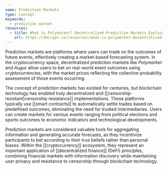 ```yaml
---
name: Prediction Markets
type: concept
keywords:
  - prediction market
resources:
  - title: What is Polymarket? Decentralized Prediction Markets Explained
    url: https://decrypt.co/resources/what-is-polymarket-decentralized-prediction-markets-explained
---
```


Prediction markets are platforms where users can trade on the outcomes of future events, effectively creating a market-based forecasting system. In the cryptocurrency space, decentralized prediction markets like *Polymarket* and *Augur* allow users to bet on real-world event outcomes using cryptocurrencies, with the market prices reflecting the collective probability assessment of those events occurring.

The concept of prediction markets has existed for centuries, but blockchain technology has enabled truly decentralized and [[censorship-resistant|censorship resistance]] implementations. These platforms typically use [[smart contracts]] to automatically settle trades based on predefined outcomes, eliminating the need for trusted intermediaries. Users can create markets for various events ranging from political elections and sports outcomes to economic indicators and technological developments.

Prediction markets are considered valuable tools for aggregating information and generating accurate forecasts, as they incentivize participants to bet according to their true beliefs rather than personal biases. Within the [[cryptocurrency]] ecosystem, they represent an important application of [[decentralized finance]] (DeFi) principles, combining financial markets with information discovery while maintaining user privacy and resistance to censorship through blockchain technology.

